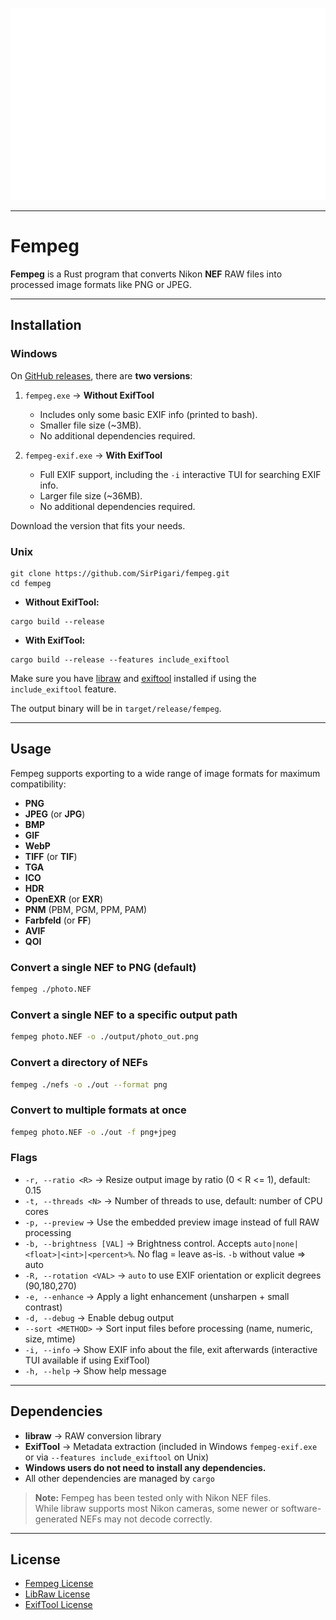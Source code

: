 <p align="center">
   <!-- Father, forgive me for what i have sinned, i used webp -->
  <img src="assets/fempeg-white.webp" alt="Fempeg Logo" width="800"/>
</p>

---

# Fempeg

**Fempeg** is a Rust program that converts Nikon **NEF** RAW files into processed image formats like PNG or JPEG.

---

## Installation

### Windows
On [GitHub releases](https://github.com/SirPigari/fempeg/releases), there are **two versions**:  

1. `fempeg.exe` → **Without ExifTool**  
   - Includes only some basic EXIF info (printed to bash).  
   - Smaller file size (~3MB).  
   - No additional dependencies required.  

2. `fempeg-exif.exe` → **With ExifTool**  
   - Full EXIF support, including the `-i` interactive TUI for searching EXIF info.  
   - Larger file size (~36MB).  
   - No additional dependencies required.  

Download the version that fits your needs.

### Unix
```
git clone https://github.com/SirPigari/fempeg.git
cd fempeg
```

- **Without ExifTool:**  
```
cargo build --release
```

- **With ExifTool:**  
```
cargo build --release --features include_exiftool
```

Make sure you have [libraw](https://www.libraw.org/download) and [exiftool](https://exiftool.org/) installed if using the `include_exiftool` feature.  

The output binary will be in `target/release/fempeg`.

---

## Usage

Fempeg supports exporting to a wide range of image formats for maximum compatibility:

- **PNG**
- **JPEG** (or **JPG**)
- **BMP**
- **GIF**
- **WebP**
- **TIFF** (or **TIF**)
- **TGA**
- **ICO**
- **HDR**
- **OpenEXR** (or **EXR**)
- **PNM** (PBM, PGM, PPM, PAM)
- **Farbfeld** (or **FF**)
- **AVIF**
- **QOI**

### Convert a single NEF to PNG (default)
```bash
fempeg ./photo.NEF
```

### Convert a single NEF to a specific output path
```bash
fempeg photo.NEF -o ./output/photo_out.png
```

### Convert a directory of NEFs
```bash
fempeg ./nefs -o ./out --format png
```

### Convert to multiple formats at once
```bash
fempeg photo.NEF -o ./out -f png+jpeg
```

### Flags
- `-r, --ratio <R>` → Resize output image by ratio (0 < R <= 1), default: 0.15  
- `-t, --threads <N>` → Number of threads to use, default: number of CPU cores  
- `-p, --preview` → Use the embedded preview image instead of full RAW processing  
- `-b, --brightness [VAL]` → Brightness control. Accepts `auto|none|<float>|<int>|<percent>%`. No flag = leave as-is. `-b` without value => auto  
- `-R, --rotation <VAL>` → `auto` to use EXIF orientation or explicit degrees (90,180,270)  
- `-e, --enhance` → Apply a light enhancement (unsharpen + small contrast)  
- `-d, --debug` → Enable debug output  
- `--sort <METHOD>` → Sort input files before processing (name, numeric, size, mtime)  
- `-i, --info` → Show EXIF info about the file, exit afterwards (interactive TUI available if using ExifTool)  
- `-h, --help` → Show help message

---

## Dependencies
- **libraw** → RAW conversion library  
- **ExifTool** → Metadata extraction (included in Windows `fempeg-exif.exe` or via `--features include_exiftool` on Unix)  
- **Windows users do not need to install any dependencies.**  
- All other dependencies are managed by `cargo`

> **Note:** Fempeg has been tested only with Nikon NEF files.  
> While libraw supports most Nikon cameras, some newer or software-generated NEFs may not decode correctly.

---

## License
- [Fempeg License](./LICENSE)  
- [LibRaw License](./LICENSE.LibRaw)  
- [ExifTool License](./LICENSE.ExifTool)
